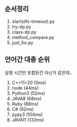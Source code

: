 ## 순서정리

1. start(dfs-timeout).py
2. try-dp.py
3. class-dp.py
4. method_compare.py
5. just_for.py

## 언어간 대충 순위

실행 시간만 포함된건 아닌거 같은데..

1. C++11~20 (0ms)
1. node (44ms)
1. Python3 (52ms)
1. JAVA8 (68ms)
1. Ruby (88ms)
1. C# (92ms)
1. pypy3 (104ms)
1. JAVA11 (132ms)

